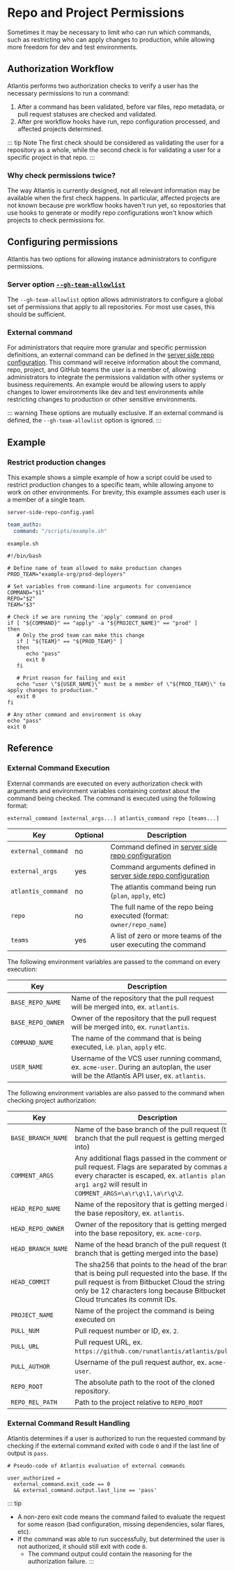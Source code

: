# Repo and Project Permissions

Sometimes it may be necessary to limit who can run which commands, such as
restricting who can apply changes to production, while allowing more
freedom for dev and test environments.

## Authorization Workflow

Atlantis performs two authorization checks to verify a user has the necessary
permissions to run a command:

1. After a command has been validated, before var files, repo metadata, or
   pull request statuses are checked and validated.
2. After pre workflow hooks have run, repo configuration processed, and
   affected projects determined.

::: tip Note
The first check should be considered as validating the user for a repository
as a whole, while the second check is for validating a user for a specific
project in that repo.
:::

### Why check permissions twice?

The way Atlantis is currently designed, not all relevant information may be
available when the first check happens.  In particular, affected projects
are not known because pre workflow hooks haven't run yet, so repositories
that use hooks to generate or modify repo configurations won't know which
projects to check permissions for.

## Configuring permissions

Atlantis has two options for allowing instance administrators to configure
permissions.

### Server option [`--gh-team-allowlist`](server-configuration.md#gh-team-allowlist)

The `--gh-team-allowlist` option allows administrators to configure a global
set of permissions that apply to all repositories.  For most use cases, this
should be sufficient.

### External command

For administrators that require more granular and specific permission
definitions, an external command can be defined in the [server side repo
configuration](server-side-repo-config.md#teamauthz).  This command will receive
information about the command, repo, project, and GitHub teams the user is a
member of, allowing administrators to integrate the permissions validation
with other systems or business requirements.  An example would be allowing
users to apply changes to lower environments like dev and test environments
while restricting changes to production or other sensitive environments.

::: warning
These options are mutually exclusive.  If an external command is defined,
the `--gh-team-allowlist` option is ignored.
:::

## Example

### Restrict production changes

This example shows a simple example of how a script could be used to restrict
production changes to a specific team, while allowing anyone to work on other
environments.  For brevity, this example assumes each user is a member of a
single team.

`server-side-repo-config.yaml`

```yaml
team_authz:
  command: "/scripts/example.sh"
```

`example.sh`

```shell
#!/bin/bash

# Define name of team allowed to make production changes
PROD_TEAM="example-org/prod-deployers"

# Set variables from command-line arguments for convenience
COMMAND="$1"
REPO="$2"
TEAM="$3"

# Check if we are running the 'apply' command on prod
if [ "${COMMAND}" == "apply" -a "${PROJECT_NAME}" == "prod" ]
then
   # Only the prod team can make this change
   if [ "${TEAM}" == "${PROD_TEAM}" ]
   then
      echo "pass"
      exit 0
   fi

   # Print reason for failing and exit
   echo "user \"${USER_NAME}\" must be a member of \"${PROD_TEAM}\" to apply changes to production."
   exit 0
fi

# Any other command and environment is okay
echo "pass"
exit 0
```

## Reference

### External Command Execution

External commands are executed on every authorization check with arguments and
environment variables containing context about the command being checked. The
command is executed using the following format:

```shell
external_command [external_args...] atlantis_command repo [teams...]
```

| Key                | Optional | Description                                                                               |
|--------------------|----------|-------------------------------------------------------------------------------------------|
| `external_command` | no       | Command defined in [server side repo configuration](server-side-repo-config.md)           |
| `external_args`    | yes      | Command arguments defined in [server side repo configuration](server-side-repo-config.md) |
| `atlantis_command` | no       | The atlantis command being run (`plan`, `apply`, etc)                                     |
| `repo`             | no       | The full name of the repo being executed (format: `owner/repo_name`)                      |
| `teams`            | yes      | A list of zero or more teams of the user executing the command                            |

The following environment variables are passed to the command on every execution:

| Key                  | Description                                                                                                                                                                                                                           |
|----------------------|---------------------------------------------------------------------------------------------------------------------------------------------------------------------------------------------------------------------------------------|
| `BASE_REPO_NAME`     | Name of the repository that the pull request will be merged into, ex. `atlantis`.                                                                                                                                                     |
| `BASE_REPO_OWNER`    | Owner of the repository that the pull request will be merged into, ex. `runatlantis`.                                                                                                                                                 |
| `COMMAND_NAME`       | The name of the command that is being executed, i.e. `plan`, `apply` etc.                                                                                                                                                             |
| `USER_NAME`          | Username of the VCS user running command, ex. `acme-user`. During an autoplan, the user will be the Atlantis API user, ex. `atlantis`.                                                                                                |

The following environment variables are also passed to the command when checking project authorization:

| Key                  | Description                                                                                                                                                                                                                           |
|----------------------|---------------------------------------------------------------------------------------------------------------------------------------------------------------------------------------------------------------------------------------|
| `BASE_BRANCH_NAME`   | Name of the base branch of the pull request (the branch that the pull request is getting merged into)                                                                                                                                 |
| `COMMENT_ARGS`       | Any additional flags passed in the comment on the pull request. Flags are separated by commas and every character is escaped, ex. `atlantis plan -- arg1 arg2` will result in `COMMENT_ARGS=\a\r\g\1,\a\r\g\2`.                       |
| `HEAD_REPO_NAME`     | Name of the repository that is getting merged into the base repository, ex. `atlantis`.                                                                                                                                               |
| `HEAD_REPO_OWNER`    | Owner of the repository that is getting merged into the base repository, ex. `acme-corp`.                                                                                                                                             |
| `HEAD_BRANCH_NAME`   | Name of the head branch of the pull request (the branch that is getting merged into the base)                                                                                                                                         |
| `HEAD_COMMIT`        | The sha256 that points to the head of the branch that is being pull requested into the base. If the pull request is from Bitbucket Cloud the string will only be 12 characters long because Bitbucket Cloud truncates its commit IDs. |
| `PROJECT_NAME`       | Name of the project the command is being executed on                                                                                                                                                                                  |
| `PULL_NUM`           | Pull request number or ID, ex. `2`.                                                                                                                                                                                                   |
| `PULL_URL`           | Pull request URL, ex. `https://github.com/runatlantis/atlantis/pull/2`.                                                                                                                                                               |
| `PULL_AUTHOR`        | Username of the pull request author, ex. `acme-user`.                                                                                                                                                                                 |
| `REPO_ROOT`          | The absolute path to the root of the cloned repository.                                                                                                                                                                               |
| `REPO_REL_PATH`      | Path to the project relative to `REPO_ROOT`                                                                                                                                                                                           |

### External Command Result Handling

Atlantis determines if a user is authorized to run the requested command by
checking if the external command exited with code `0` and if the last line
of output is `pass`.

```text
# Pseudo-code of Atlantis evaluation of external commands

user_authorized =
  external_command.exit_code == 0
  && external_command.output.last_line == 'pass'
```

::: tip

* A non-zero exit code means the command failed to evaluate the request for
some reason (bad configuration, missing dependencies, solar flares, etc).
* If the command was able to run successfully, but determined the user is not
authorized, it should still exit with code `0`.
  * The command output could contain the reasoning for the authorization failure.
:::
